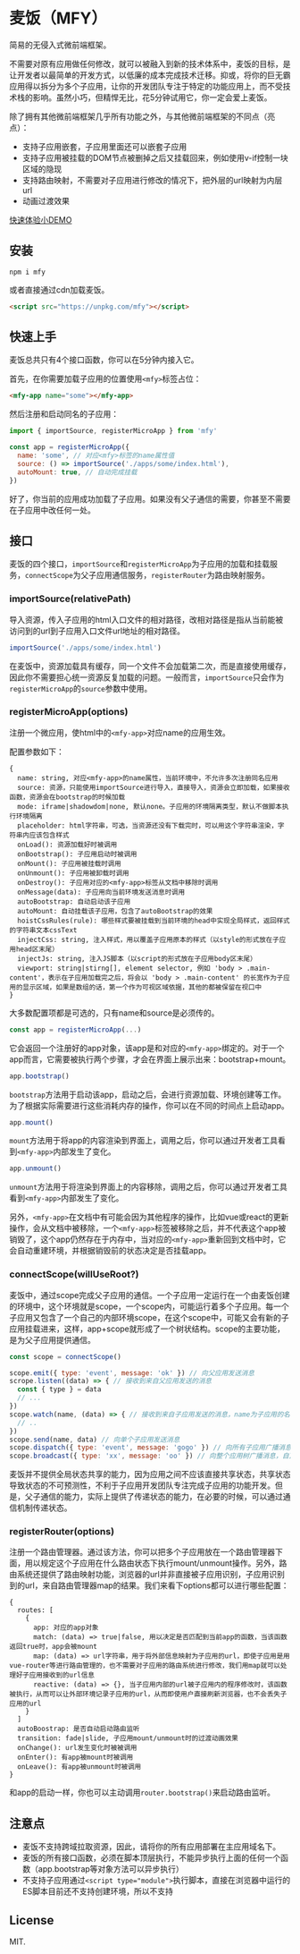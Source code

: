 # 麦饭（MFY）

简易的无侵入式微前端框架。

不需要对原有应用做任何修改，就可以被融入到新的技术体系中，麦饭的目标，是让开发者以最简单的开发方式，以低廉的成本完成技术迁移。抑或，将你的巨无霸应用得以拆分为多个子应用，让你的开发团队专注于特定的功能应用上，而不受技术栈的影响。虽然小巧，但精悍无比，花5分钟试用它，你一定会爱上麦饭。

除了拥有其他微前端框架几乎所有功能之外，与其他微前端框架的不同点（亮点）：

- 支持子应用嵌套，子应用里面还可以嵌套子应用
- 支持子应用被挂载的DOM节点被删掉之后又挂载回来，例如使用v-if控制一块区域的隐现
- 支持路由映射，不需要对子应用进行修改的情况下，把外层的url映射为内层url
- 动画过渡效果

[快速体验小DEMO](https://unpkg.com/mfy@latest/spec/index.html)

## 安装

```
npm i mfy
```

或者直接通过cdn加载麦饭。

```html
<script src="https://unpkg.com/mfy"></script>
```

## 快速上手

麦饭总共只有4个接口函数，你可以在5分钟内接入它。

首先，在你需要加载子应用的位置使用`<mfy>`标签占位：

```html
<mfy-app name="some"></mfy-app>
```

然后注册和启动同名的子应用：

```js
import { importSource, registerMicroApp } from 'mfy'

const app = registerMicroApp({
  name: 'some', // 对应<mfy>标签的name属性值
  source: () => importSource('./apps/some/index.html'),
  autoMount: true, // 自动完成挂载
})
```

好了，你当前的应用成功加载了子应用。如果没有父子通信的需要，你甚至不需要在子应用中改任何一处。

## 接口

麦饭的四个接口，`importSource`和`registerMicroApp`为子应用的加载和挂载服务，`connectScope`为父子应用通信服务，`registerRouter`为路由映射服务。

### importSource(relativePath)

导入资源，传入子应用的html入口文件的相对路径，改相对路径是指从当前能被访问到的url到子应用入口文件url地址的相对路径。

```js
importSource('./apps/some/index.html')
```

在麦饭中，资源加载具有缓存，同一个文件不会加载第二次，而是直接使用缓存，因此你不需要担心统一资源反复加载的问题。一般而言，`importSource`只会作为`registerMicroApp`的`source`参数中使用。

### registerMicroApp(options)

注册一个微应用，使html中的`<mfy-app>`对应name的应用生效。

配置参数如下：

```
{
  name: string, 对应<mfy-app>的name属性，当前环境中，不允许多次注册同名应用
  source: 资源，只能使用importSource进行导入，直接导入，资源会立即加载，如果接收函数，资源会在bootstrap的时候加载
  mode: iframe|shadowdom|none, 默认none。子应用的环境隔离类型，默认不做脚本执行环境隔离
  placeholder: html字符串，可选，当资源还没有下载完时，可以用这个字符串渲染，字符串内应该包含样式
  onLoad(): 资源加载好时被调用
  onBootstrap(): 子应用启动时被调用
  onMount(): 子应用被挂载时调用
  onUnmount(): 子应用被卸载时调用
  onDestroy(): 子应用对应的<mfy-app>标签从文档中移除时调用
  onMessage(data): 子应用向当前环境发送消息时调用
  autoBootstrap: 自动启动该子应用
  autoMount: 自动挂载该子应用，包含了autoBootstrap的效果
  hoistCssRules(rule): 哪些样式要被挂载到当前环境的head中实现全局样式，返回样式的字符串文本cssText
  injectCss: string, 注入样式，用以覆盖子应用原本的样式（以style的形式放在子应用head区末尾）
  injectJs: string, 注入JS脚本（以script的形式放在子应用body区末尾）
  viewport: string|stirng[], element selector, 例如 'body > .main-content'，表示在子应用加载完之后，将会以 'body > .main-content' 的长宽作为子应用的显示区域，如果是数组的话，第一个作为可视区域依据，其他的都被保留在视口中
}
```

大多数配置项都是可选的，只有name和source是必须传的。

```js
const app = registerMicroApp(...)
```

它会返回一个注册好的app对象，该app是和对应的`<mfy-app>`绑定的。对于一个app而言，它需要被执行两个步骤，才会在界面上展示出来：bootstrap+mount。

```js
app.bootstrap()
```

`bootstrap`方法用于启动该app，启动之后，会进行资源加载、环境创建等工作。为了根据实际需要进行这些消耗内存的操作，你可以在不同的时间点上启动app。

```js
app.mount()
```

`mount`方法用于将app的内容渲染到界面上，调用之后，你可以通过开发者工具看到`<mfy-app>`内部发生了变化。

```js
app.unmount()
```

`unmount`方法用于将渲染到界面上的内容移除，调用之后，你可以通过开发者工具看到`<mfy-app>`内部发生了变化。

另外，`<mfy-app>`在文档中有可能会因为其他程序的操作，比如vue或react的更新操作，会从文档中被移除，一个`<mfy-app>`标签被移除之后，并不代表这个app被销毁了，这个app仍然存在于内存中，当对应的`<mfy-app>`重新回到文档中时，它会自动重建环境，并根据销毁前的状态决定是否挂载app。

### connectScope(willUseRoot?)

麦饭中，通过scope完成父子应用的通信。一个子应用一定运行在一个由麦饭创建的环境中，这个环境就是scope，一个scope内，可能运行着多个子应用。每一个子应用又包含了一个自己的内部环境scope，在这个scope中，可能又会有新的子应用挂载进来，这样，app+scope就形成了一个树状结构。scope的主要功能，是为父子应用提供通信。

```js
const scope = connectScope()

scope.emit({ type: 'event', message: 'ok' }) // 向父应用发送消息
scrope.listen((data) => { // 接收到来自父应用发送的消息
  const { type } = data
  // ...
})
scope.watch(name, (data) => { // 接收到来自子应用发送的消息，name为子应用的名称
  // ..
})
scope.send(name, data) // 向单个子应用发送消息
scope.dispatch({ type: 'event', message: 'gogo' }) // 向所有子应用广播消息（不包含孙应用）
scope.broadcast({ type: 'xx', message: 'oo' }) // 向整个应用树广播消息，自顶向下进行广播
```

麦饭并不提供全局状态共享的能力，因为应用之间不应该直接共享状态，共享状态导致状态的不可预测性，不利于子应用开发团队专注完成子应用的功能开发。但是，父子通信的能力，实际上提供了传递状态的能力，在必要的时候，可以通过通信机制传递状态。

### registerRouter(options)

注册一个路由管理器。通过该方法，你可以把多个子应用放在一个路由管理器下面，用以规定这个子应用在什么路由状态下执行mount/unmount操作。另外，路由系统还提供了路由映射功能，浏览器的url并非直接被子应用识别，子应用识别到的url，来自路由管理器map的结果。我们来看下options都可以进行哪些配置：

```
{
  routes: [
    {
      app: 对应的app对象
      match: (data) => true|false, 用以决定是否匹配到当前app的函数，当该函数返回true时，app会被mount
      map: (data) => url字符串，用于将外部信息映射为子应用的url，即使子应用是用vue-router等进行路由管理的，也不需要对子应用的路由系统进行修改，我们用map就可以处理好子应用接收到的url信息
      reactive: (data) => {}, 当子应用内部的url被子应用内的程序修改时，该函数被执行，从而可以让外部环境记录子应用的url，从而即使用户直接刷新浏览器，也不会丢失子应用的url
    }
  ]
  autoBoostrap: 是否自动启动路由监听
  transition: fade|slide, 子应用mount/unmount时的过渡动画效果
  onChange(): url发生变化时被被调用
  onEnter(): 有app被mount时被调用
  onLeave(): 有app被unmount时被调用
}
```

和app的启动一样，你也可以主动调用`router.bootstrap()`来启动路由监听。

## 注意点

- 麦饭不支持跨域拉取资源，因此，请将你的所有应用部署在主应用域名下。
- 麦饭的所有接口函数，必须在脚本顶层执行，不能异步执行上面的任何一个函数（app.bootstrap等对象方法可以异步执行）
- 不支持子应用通过`<script type="module">`执行脚本，直接在浏览器中运行的ES脚本目前还不支持创建环境，所以不支持

## License

MIT.
